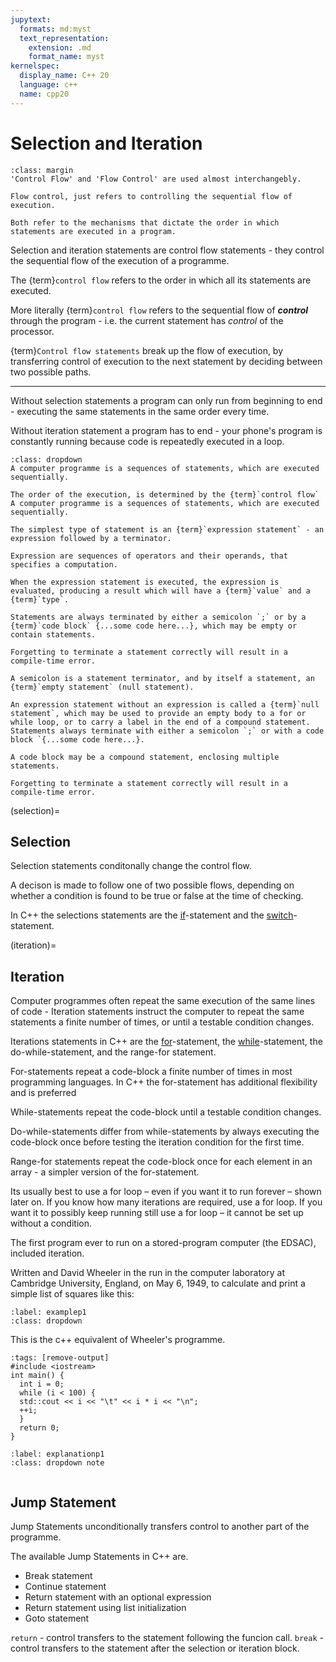 ```yaml
---
jupytext:
  formats: md:myst
  text_representation:
    extension: .md
    format_name: myst
kernelspec:
  display_name: C++ 20
  language: c++
  name: cpp20
---
```


# Selection and Iteration
```{note}
:class: margin
'Control Flow' and 'Flow Control' are used almost interchangebly.

Flow control, just refers to controlling the sequential flow of execution.

Both refer to the mechanisms that dictate the order in which statements are executed in a program. 
```
Selection and iteration statements are control flow statements - they control the sequential flow of the execution of a programme. 

The {term}`control flow` refers to the order in which all its statements are executed. 

More literally {term}`control flow` refers to the sequential flow of ***control*** through the program - i.e. the current statement has *control* of the processor. 

{term}`Control flow statements` break up the flow of execution, by transferring control of execution to the next statement by deciding between two possible paths. 
***
Without selection statements a program can only run from beginning to end - executing the same statements in the same order every time.

Without iteration statement a program has to end - your phone's program is constantly running because code is repeatedly executed in a loop.

````{admonition} Statements and Expressions
:class: dropdown
A computer programme is a sequences of statements, which are executed sequentially.

The order of the execution, is determined by the {term}`control flow`
A computer programme is a sequences of statements, which are executed sequentially.

The simplest type of statement is an {term}`expression statement` - an expression followed by a terminator.

Expression are sequences of operators and their operands, that specifies a computation.

When the expression statement is executed, the expression is evaluated, producing a result which will have a {term}`value` and a {term}`type`.

Statements are always terminated by either a semicolon `;` or by a {term}`code block` {...some code here...}, which may be empty or contain statements.

Forgetting to terminate a statement correctly will result in a compile-time error. 

A semicolon is a statement terminator, and by itself a statement, an {term}`empty statement` (null statement). 

An expression statement without an expression is called a {term}`null statement`, which may be used to provide an empty body to a for or while loop, or to carry a label in the end of a compound statement.
Statements always terminate with either a semicolon `;` or with a code block `{...some code here...}.

A code block may be a compound statement, enclosing multiple statements.

Forgetting to terminate a statement correctly will result in a compile-time error. 
````
(selection)=
## Selection

Selection statements conditonally change the control flow.

A decison is made to follow one of two possible flows, depending on whether a condition is found to be true or false at the time of checking.

In C++ the selections statements are the [if](if)-statement and the [switch](switch)-statement.


(iteration)=
## Iteration

Computer programmes often repeat the same execution of the same lines of code - Iteration statements instruct the computer to repeat the same statements a finite number of times, or until a testable condition changes.

Iterations statements in C++ are the [for](for)-statement, the [while](while)-statement, the do-while-statement, and the range-for statement.

For-statements repeat a code-block a finite number of times in most programming languages. In C++ the for-statement has additional flexibility and is preferred 

While-statements repeat the code-block until a testable condition changes.

Do-while-statements differ from while-statements by always executing the code-block once before testing the iteration condition for the first time.

Range-for statements repeat the code-block once for each element in an array - a simpler version of the for-statement.

Its usually best to use a for loop – even if you want it to run forever – shown later on. If you know how many iterations are required, use a for loop. If you want it to possibly keep running still use a for loop – it cannot be set up without a condition.


The first program ever to run on a stored-program computer (the EDSAC), included iteration. 

Written and David Wheeler in the run in the computer laboratory at Cambridge University, England, on May 6, 1949, to calculate and print a simple list of squares like this:

`````{example-start}
:label: examplep1
:class: dropdown
`````
This is the c++ equivalent of  Wheeler's programme.
````{code-cell} c++
:tags: [remove-output]
#include <iostream>
int main() {
  int i = 0;
  while (i < 100) {
  std::cout << i << "\t" << i * i << "\n";
  ++i;
  }
  return 0;
}
````
````{explanation} examplep1
:label: explanationp1
:class: dropdown note
````
`````{example-end}
`````
## Jump Statement

Jump Statements unconditionally transfers control to another part of the programme.

The available Jump Statements in C++ are.

- Break statement
- Continue statement
- Return statement with an optional expression
- Return statement using list initialization
- Goto statement

`return` - control transfers to the statement following the funcion call.
`break` - control transfers to the statement after the selection or iteration block.

